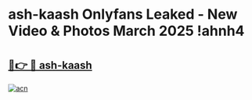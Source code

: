 # ash-kaash Onlyfans Leaked - New Video & Photos March 2025 !ahnh4

# <h2><a href="https://jmq68g.iuczelnia.edu.pl?title=ash-kaash&ref=ahnh4">🔗👉 🔴 ash-kaash</a></h2>

[![acn](https://github.com/user-attachments/assets/0f9c940e-d8b0-45ae-aac7-cd30a18b3e1c)](https://jmq68g.iuczelnia.edu.pl?title=ash-kaash&ref=ahnh4)

